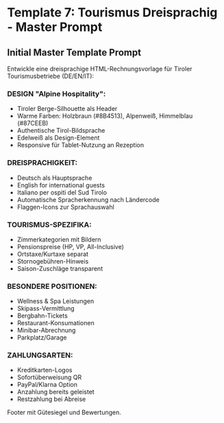 # Template 7: Tourismus Dreisprachig - Master Prompt

## Initial Master Template Prompt

Entwickle eine dreisprachige HTML-Rechnungsvorlage für Tiroler Tourismusbetriebe (DE/EN/IT):

### DESIGN "Alpine Hospitality":
- Tiroler Berge-Silhouette als Header
- Warme Farben: Holzbraun (#8B4513), Alpenweiß, Himmelblau (#87CEEB)
- Authentische Tirol-Bildsprache
- Edelweiß als Design-Element
- Responsive für Tablet-Nutzung an Rezeption

### DREISPRACHIGKEIT:
- Deutsch als Hauptsprache
- English for international guests
- Italiano per ospiti del Sud Tirolo
- Automatische Spracherkennung nach Ländercode
- Flaggen-Icons zur Sprachauswahl

### TOURISMUS-SPEZIFIKA:
- Zimmerkategorien mit Bildern
- Pensionspreise (HP, VP, All-Inclusive)
- Ortstaxe/Kurtaxe separat
- Stornogebühren-Hinweis
- Saison-Zuschläge transparent

### BESONDERE POSITIONEN:
- Wellness & Spa Leistungen
- Skipass-Vermittlung
- Bergbahn-Tickets
- Restaurant-Konsumationen
- Minibar-Abrechnung
- Parkplatz/Garage

### ZAHLUNGSARTEN:
- Kreditkarten-Logos
- Sofortüberweisung QR
- PayPal/Klarna Option
- Anzahlung bereits geleistet
- Restzahlung bei Abreise

Footer mit Gütesiegel und Bewertungen.